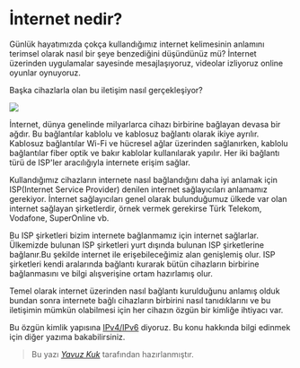 # İnternet nedir?

Günlük hayatımızda çokça kullandığımız internet kelimesinin anlamını terimsel olarak nasıl bir şeye benzediğini düşündünüz mü? İnternet üzerinden uygulamalar sayesinde mesajlaşıyoruz, videolar izliyoruz online oyunlar oynuyoruz.

Başka cihazlarla olan bu iletişim nasıl gerçekleşiyor? 

<image src="../assets/network/internetNedir/internet.webp"></image>

İnternet, dünya genelinde milyarlarca cihazı birbirine bağlayan devasa bir ağdır. Bu bağlantılar kablolu ve kablosuz bağlantı olarak ikiye ayrılır. Kablosuz bağlantılar Wi-Fi ve hücresel ağlar üzerinden sağlanırken, kablolu bağlantılar fiber optik ve bakır kablolar kullanılarak yapılır. Her iki bağlantı türü de ISP'ler aracılığıyla internete erişim sağlar.

Kullandığımız cihazların internete nasıl bağlandığını daha iyi anlamak için ISP(Internet Service Provider) denilen internet sağlayıcıları anlamamız gerekiyor. İnternet sağlayıcıları genel olarak bulunduğumuz ülkede var olan internet sağlayan şirketlerdir, örnek vermek gerekirse Türk Telekom, Vodafone, SuperOnline vb.

Bu ISP şirketleri bizim internete bağlanmamız için internet sağlarlar. Ülkemizde bulunan ISP şirketleri yurt dışında bulunan ISP şirketlerine bağlanır.Bu şekilde internet ile erişebileceğimiz alan genişlemiş olur. ISP şirketleri kendi aralarında bağlantı kurarak bütün cihazların birbirine bağlanmasını ve bilgi alışverişine ortam hazırlamış olur.

Temel olarak internet üzerinden nasıl bağlantı kurulduğunu anlamış olduk bundan sonra internete bağlı cihazların birbirini nasıl tanıdıklarını ve bu iletişimin mümkün olabilmesi için her cihazın özgün bir kimliğe ihtiyacı var. 

Bu özgün kimlik yapısına [IPv4/IPv6](ip46.md) diyoruz. Bu konu hakkında bilgi edinmek için diğer yazıma bakabilirsiniz.

> Bu yazı [_Yavuz Kuk_](https://www.linkedin.com/in/yavuzkuk/) tarafından hazırlanmıştır.
